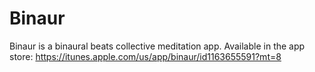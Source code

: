 # Binaur
Binaur is a binaural beats collective meditation app. Available in the app store: https://itunes.apple.com/us/app/binaur/id1163655591?mt=8
